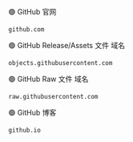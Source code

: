 🟢 GitHub 官网     
```
github.com
```

🟢 GitHub Release/Assets 文件 域名
```
objects.githubusercontent.com
```

🟢 GitHub Raw 文件 域名
```
raw.githubusercontent.com
```

🟢 GitHub 博客   
```
github.io
```
